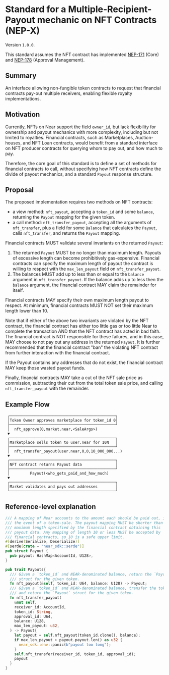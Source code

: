 # Standard for a Multiple-Recipient-Payout mechanic on NFT Contracts (NEP-X)
Version `1.0.0`.

This standard assumes the NFT contract has implemented
[NEP-171](https://github.com/near/NEPs/blob/master/specs/Standards/NonFungibleToken/Core.md)
(Core) and
[NEP-178](https://github.com/near/NEPs/blob/master/specs/Standards/NonFungibleToken/ApprovalManagement.md)
(Approval Management).

## Summary
An interface allowing non-fungible token contracts to request that
financial contracts pay-out multiple receivers, enabling flexible royalty
implementations.

## Motivation
Currently, NFTs on Near support the field `owner_id`, but lack flexibility
for ownership and payout mechanics with more complexity, including but not
limited to royalties. Financial contracts, such as Marketplaces,
Auction-houses, and NFT Loan contracts, would benefit from a standard
interface on NFT producer contracts for querying whom to pay out, and how
much to pay.

Therefore, the core goal of this standard is to define a set of methods for
financial contracts to call, without specifying how NFT contracts define
the divide of payout mechanics, and a standard `Payout` response structure.

## Proposal
The proposed implementation requires two methods on NFT contracts:
- a view method: `nft_payout`, accepting a `token_id` and some `balance`,
  returning the `Payout` mapping for the given token.
- a call method: `nft_transfer_payout`, accepting all the arguments of
  `nft_transfer`, plus a field for some `Balance` that calculates the
  `Payout`, calls `nft_transfer`, and returns the `Payout` mapping.

Financial contracts MUST validate several invariants on the returned
`Payout`:
1. The returned `Payout` MUST be no longer than maximum length. Payouts of
   excessive length can become prohibitively gas-expensive. Financial
   contracts can specify the maximum length of payout the contract is
   willing to respect with the `max_len_payout` field on
   `nft_transfer_payout`.
2. The balances MUST add up to less than or equal to the `balance` argument
   in `nft_transfer_payout`. If the balance adds up to less then the
   `balance` argument, the financial contract MAY claim the remainder for
   itself.

Financial contracts MAY specify their own maximum length payout to respect.
At minimum, financial contracts MUST NOT set their maximum length lower
than 10.

Note that if either of the above two invariants are violated by the NFT
contract, the financial contract has either too little gas or too little
Near to complete the transaction AND that the NFT contract has acted in bad
faith. The financial contract is NOT responsible for these failures, and in
this case, MAY choose to not pay out any address in the returned `Payout`.
It is further recommended that the financial contract "ban" the violating
NFT contract from further interaction with the financial contract.

If the Payout contains any addresses that do not exist, the financial
contract MAY keep those wasted payout funds.

Finally, financial contracts MAY take a cut of the NFT sale price as
commission, subtracting their cut from the total token sale price, and
calling `nft_transfer_payout` with the remainder.

## Example Flow
```
 ┌───────────────────────────────────────────────┐
 │Token Owner approves marketplace for token_id 0│
 ├───────────────────────────────────────────────┘
 │  nft_approve(0,market.near,<SaleArgs>)
 ▼
 ┌───────────────────────────────────────────────┐
 │Marketplace sells token to user.near for 10N   │
 ├───────────────────────────────────────────────┘
 │  nft_transfer_payout(user.near,0,0,10_000_000...)
 ▼
 ┌───────────────────────────────────────────────┐
 │NFT contract returns Payout data               │
 ├───────────────────────────────────────────────┘
 │         Payout(<who_gets_paid_and_how_much)
 ▼
 ┌───────────────────────────────────────────────┐
 │Market validates and pays out addresses        │
 └───────────────────────────────────────────────┘
```

## Reference-level explanation
```rust
/// A mapping of Near accounts to the amount each should be paid out, in
/// the event of a token-sale. The payout mapping MUST be shorter than the
/// maximum length specified by the financial contract obtaining this
/// payout data. Any mapping of length 10 or less MUST be accepted by
/// financial contracts, so 10 is a safe upper limit.
#[derive(Serialize, Deserialize)]
#[serde(crate = "near_sdk::serde")]
pub struct Payout {
  pub payout: HashMap<AccountId, U128>,
}

pub trait Payouts{
  /// Given a `token_id` and NEAR-denominated balance, return the `Payout`
  /// struct for the given token.
  fn nft_payout(&self, token_id: U64, balance: U128) -> Payout;
  /// Given a `token_id` and NEAR-denominated balance, transfer the token
  /// and return the `Payout` struct for the given token.
  fn nft_transfer_payout(
    &mut self,
    receiver_id: AccountId,
    token_id: String,
    approval_id: U64,
    balance: U128,
    max_len_payout: u32,
  ) -> Payout{
    let payout = self.nft_payout(token_id.clone(), balance);
    if max_len_payout > payout.payout.len() as u32 {
      near_sdk::env::panic(b"payout too long");
    }
    self.nft_transfer(receiver_id, token_id, approval_id);
    payout
  }
}
```
